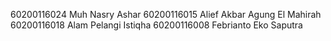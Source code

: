 60200116024 Muh Nasry Ashar
60200116015 Alief Akbar Agung El Mahirah
60200116018 Alam Pelangi Istiqha
60200116008 Febrianto Eko Saputra
